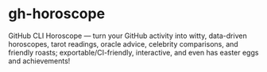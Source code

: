 # gh-horoscope
GitHub CLI Horoscope — turn your GitHub activity into witty, data-driven horoscopes, tarot readings, oracle advice, celebrity comparisons, and friendly roasts; exportable/CI-friendly, interactive, and even has easter eggs and achievements!
